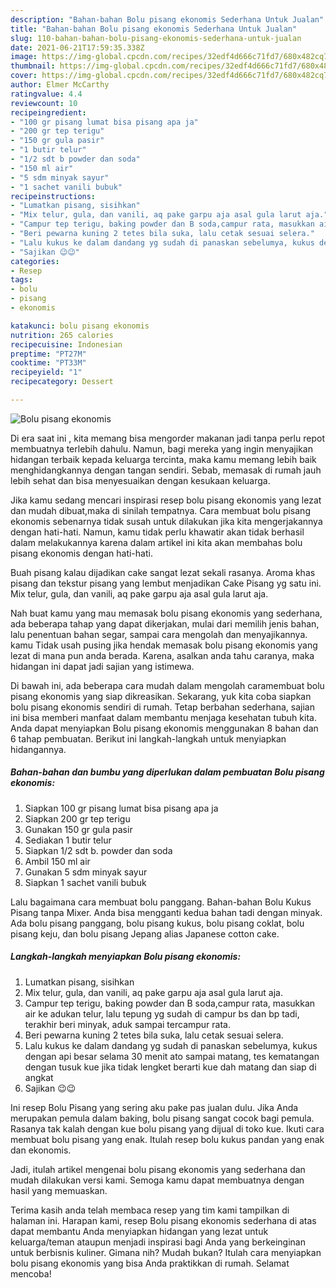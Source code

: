 ```yaml
---
description: "Bahan-bahan Bolu pisang ekonomis Sederhana Untuk Jualan"
title: "Bahan-bahan Bolu pisang ekonomis Sederhana Untuk Jualan"
slug: 110-bahan-bahan-bolu-pisang-ekonomis-sederhana-untuk-jualan
date: 2021-06-21T17:59:35.338Z
image: https://img-global.cpcdn.com/recipes/32edf4d666c71fd7/680x482cq70/bolu-pisang-ekonomis-foto-resep-utama.jpg
thumbnail: https://img-global.cpcdn.com/recipes/32edf4d666c71fd7/680x482cq70/bolu-pisang-ekonomis-foto-resep-utama.jpg
cover: https://img-global.cpcdn.com/recipes/32edf4d666c71fd7/680x482cq70/bolu-pisang-ekonomis-foto-resep-utama.jpg
author: Elmer McCarthy
ratingvalue: 4.4
reviewcount: 10
recipeingredient:
- "100 gr pisang lumat bisa pisang apa ja"
- "200 gr tep terigu"
- "150 gr gula pasir"
- "1 butir telur"
- "1/2 sdt b powder dan soda"
- "150 ml air"
- "5 sdm minyak sayur"
- "1 sachet vanili bubuk"
recipeinstructions:
- "Lumatkan pisang, sisihkan"
- "Mix telur, gula, dan vanili, aq pake garpu aja asal gula larut aja."
- "Campur tep terigu, baking powder dan B soda,campur rata, masukkan air ke adukan telur, lalu tepung yg sudah di campur bs dan bp tadi, terakhir beri minyak, aduk sampai tercampur rata."
- "Beri pewarna kuning 2 tetes bila suka, lalu cetak sesuai selera."
- "Lalu kukus ke dalam dandang yg sudah di panaskan sebelumya, kukus dengan api besar selama 30 menit ato sampai matang, tes kematangan dengan tusuk kue jika tidak lengket berarti kue dah matang dan siap di angkat"
- "Sajikan 😉😉"
categories:
- Resep
tags:
- bolu
- pisang
- ekonomis

katakunci: bolu pisang ekonomis 
nutrition: 265 calories
recipecuisine: Indonesian
preptime: "PT27M"
cooktime: "PT33M"
recipeyield: "1"
recipecategory: Dessert

---
```



![Bolu pisang ekonomis](https://img-global.cpcdn.com/recipes/32edf4d666c71fd7/680x482cq70/bolu-pisang-ekonomis-foto-resep-utama.jpg)

Di era  saat ini , kita memang bisa mengorder makanan jadi tanpa perlu repot membuatnya terlebih dahulu. Namun, bagi mereka yang ingin menyajikan hidangan terbaik kepada keluarga tercinta, maka kamu memang lebih baik menghidangkannya dengan tangan sendiri. Sebab, memasak di rumah jauh lebih sehat dan bisa menyesuaikan dengan kesukaan keluarga.

Jika kamu sedang mencari inspirasi resep bolu pisang ekonomis yang lezat dan mudah dibuat,maka di sinilah tempatnya. Cara membuat bolu pisang ekonomis  sebenarnya tidak susah untuk dilakukan jika kita mengerjakannya dengan hati-hati. Namun, kamu tidak perlu khawatir akan tidak berhasil dalam melakukannya 
karena dalam artikel ini kita akan membahas bolu pisang ekonomis dengan hati-hati.  

Buah pisang kalau dijadikan cake sangat lezat sekali rasanya. Aroma khas pisang dan tekstur pisang yang lembut menjadikan Cake Pisang yg satu ini. Mix telur, gula, dan vanili, aq pake garpu aja asal gula larut aja.

Nah buat kamu yang mau memasak bolu pisang ekonomis yang sederhana, ada beberapa tahap yang dapat dikerjakan, mulai dari memilih jenis bahan, lalu penentuan bahan segar, sampai cara mengolah dan menyajikannya. kamu Tidak usah pusing jika hendak memasak bolu pisang ekonomis yang lezat di mana pun anda berada. Karena, asalkan anda  tahu caranya, maka hidangan ini dapat jadi sajian yang istimewa.

Di bawah ini, ada beberapa cara mudah dalam mengolah caramembuat bolu pisang ekonomis yang siap dikreasikan. Sekarang, yuk kita coba siapkan bolu pisang ekonomis sendiri di rumah. Tetap berbahan sederhana, sajian ini bisa memberi manfaat dalam membantu menjaga kesehatan tubuh kita. Anda dapat menyiapkan Bolu pisang ekonomis menggunakan 8 bahan dan 6 tahap pembuatan. Berikut ini langkah-langkah untuk menyiapkan hidangannya.

<!--inarticleads1-->

##### Bahan-bahan dan bumbu yang diperlukan dalam pembuatan Bolu pisang ekonomis:

1. Siapkan 100 gr pisang lumat bisa pisang apa ja
1. Siapkan 200 gr tep terigu
1. Gunakan 150 gr gula pasir
1. Sediakan 1 butir telur
1. Siapkan 1/2 sdt b. powder dan soda
1. Ambil 150 ml air
1. Gunakan 5 sdm minyak sayur
1. Siapkan 1 sachet vanili bubuk


Lalu bagaimana cara membuat bolu panggang. Bahan-bahan Bolu Kukus Pisang tanpa Mixer. Anda bisa mengganti kedua bahan tadi dengan minyak. Ada bolu pisang panggang, bolu pisang kukus, bolu pisang coklat, bolu pisang keju, dan bolu pisang Jepang alias Japanese cotton cake. 

<!--inarticleads2-->

##### Langkah-langkah menyiapkan Bolu pisang ekonomis:

1. Lumatkan pisang, sisihkan
1. Mix telur, gula, dan vanili, aq pake garpu aja asal gula larut aja.
1. Campur tep terigu, baking powder dan B soda,campur rata, masukkan air ke adukan telur, lalu tepung yg sudah di campur bs dan bp tadi, terakhir beri minyak, aduk sampai tercampur rata.
1. Beri pewarna kuning 2 tetes bila suka, lalu cetak sesuai selera.
1. Lalu kukus ke dalam dandang yg sudah di panaskan sebelumya, kukus dengan api besar selama 30 menit ato sampai matang, tes kematangan dengan tusuk kue jika tidak lengket berarti kue dah matang dan siap di angkat
1. Sajikan 😉😉


Ini resep Bolu Pisang yang sering aku pake pas jualan dulu. Jika Anda merupakan pemula dalam baking, bolu pisang sangat cocok bagi pemula. Rasanya tak kalah dengan kue bolu pisang yang dijual di toko kue. Ikuti cara membuat bolu pisang yang enak. Itulah resep bolu kukus pandan yang enak dan ekonomis. 

Jadi, itulah artikel mengenai  bolu pisang ekonomis  yang sederhana dan mudah dilakukan versi kami. Semoga kamu dapat membuatnya dengan hasil yang memuaskan. 

Terima kasih anda telah membaca resep yang tim kami tampilkan di halaman ini. Harapan kami, resep  Bolu pisang ekonomis sederhana di atas dapat membantu Anda menyiapkan hidangan yang lezat untuk keluarga/teman ataupun menjadi inspirasi bagi Anda yang berkeinginan untuk berbisnis kuliner. Gimana nih? Mudah bukan? Itulah cara menyiapkan bolu pisang ekonomis yang bisa Anda praktikkan di rumah. Selamat mencoba!

